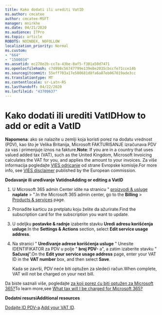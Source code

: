 ```yaml
---
title: Kako dodati ili urediti VatID
ms.author: cmcatee
author: cmcatee-MSFT
manager: mnirkhe
ms.date: 04/21/2020
ms.audience: ITPro
ms.topic: article
ROBOTS: NOINDEX, NOFOLLOW
localization_priority: Normal
ms.custom:
- "664"
- "1500034"
ms.assetid: ec278e2b-cc7a-43be-8af5-f381a50d7471
ms.openlocfilehash: c7d998c56747799e139e8e2035cbccfe71cce14b
ms.sourcegitcommit: 55eff703a17e500681d8fa6a87eb067019ade3cc
ms.translationtype: MT
ms.contentlocale: sr-Latn-RS
ms.lasthandoff: 04/22/2020
ms.locfileid: "43709637"
---
```

# <a name="how-to-add-or-edit-a-vatid"></a><span data-ttu-id="3f94c-102">Kako dodati ili urediti VatID</span><span class="sxs-lookup"><span data-stu-id="3f94c-102">How to add or edit a VatID</span></span>

<span data-ttu-id="3f94c-103">**Napomena**: ako se nalazite u zemlji koja koristi porez na dodatu vrednost (PDV), kao što je Velika Britanija, Microsoft FAKTURISANJE izračunava PDV za vas i primenjuje iznos na fakture.</span><span class="sxs-lookup"><span data-stu-id="3f94c-103">**Note**: If you are in a country that uses valued added tax (VAT), such as the United Kingdom, Microsoft Invoicing calculates the VAT for you, and applies the amount to your invoices.</span></span> <span data-ttu-id="3f94c-104">Za više informacija pogledajte [VIES odricanje](https://go.microsoft.com/fwlink/?LinkID=841741) od strane Evropske komisije.</span><span class="sxs-lookup"><span data-stu-id="3f94c-104">For more info, see [VIES disclaimer](https://go.microsoft.com/fwlink/?LinkID=841741) published by the European commission.</span></span>

<span data-ttu-id="3f94c-105">**Dodavanje ili uređivanje Vatidne**</span><span class="sxs-lookup"><span data-stu-id="3f94c-105">**Adding or editing a VatID**</span></span>

1. <span data-ttu-id="3f94c-106">U Microsoft 365 admin Center idite na stranicu " [proizvodi & usluge](https://go.microsoft.com/fwlink/p/?linkid=842054) **naplate** \> ".</span><span class="sxs-lookup"><span data-stu-id="3f94c-106">In the Microsoft 365 admin center, go to the **Billing** \> [Products & services](https://go.microsoft.com/fwlink/p/?linkid=842054) page.</span></span>

2. <span data-ttu-id="3f94c-107">Pronađite karticu za pretplatu koju želite da ažurirate.</span><span class="sxs-lookup"><span data-stu-id="3f94c-107">Find the subscription card for the subscription you want to update.</span></span>

3. <span data-ttu-id="3f94c-108">U odeljku **postavke & radnje** izaberite stavku **Uredi adresu korišćenja usluge**.</span><span class="sxs-lookup"><span data-stu-id="3f94c-108">In the **Settings & Actions** section, select **Edit service usage address**.</span></span>

4. <span data-ttu-id="3f94c-109">Na stranici " **Uređivanje adrese korišćenja usluge** " Unesite IDENTIFIKATOR za PDV u polje " **broj PDV-** a", a zatim izaberite stavku " **Sačuvaj**".</span><span class="sxs-lookup"><span data-stu-id="3f94c-109">On the **Edit your service usage address** page, enter your VAT ID in the **VAT number** box, and then select **Save**.</span></span>

    <span data-ttu-id="3f94c-110">Kada se završi, PDV neće biti optužen za sledeći račun.</span><span class="sxs-lookup"><span data-stu-id="3f94c-110">When complete, VAT will not be charged on your next bill.</span></span>

<span data-ttu-id="3f94c-111">Da biste saznali više, pogledajte [za koji porez ću biti optužen za Microsoft 365?](https://docs.microsoft.com/office365/admin/subscriptions-and-billing/what-tax-will-i-be-charged)</span><span class="sxs-lookup"><span data-stu-id="3f94c-111">To learn more,see [What tax will I be charged for Microsoft 365?](https://docs.microsoft.com/office365/admin/subscriptions-and-billing/what-tax-will-i-be-charged)</span></span>

<span data-ttu-id="3f94c-112">**Dodatni resursi**</span><span class="sxs-lookup"><span data-stu-id="3f94c-112">**Additional resources**</span></span>

<span data-ttu-id="3f94c-113">[Dodajte ID PDV-a](https://docs.microsoft.com/office365/admin/subscriptions-and-billing/what-tax-will-i-be-charged?view=o365-worldwide#add-your-vat-id-eu-countries-only).</span><span class="sxs-lookup"><span data-stu-id="3f94c-113">[Add your VAT ID](https://docs.microsoft.com/office365/admin/subscriptions-and-billing/what-tax-will-i-be-charged?view=o365-worldwide#add-your-vat-id-eu-countries-only).</span></span>